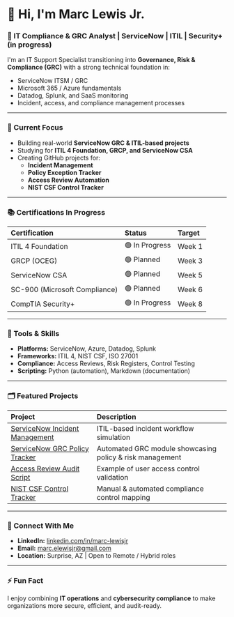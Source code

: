 # 👋 Hi, I'm Marc Lewis Jr.

### 🎯 IT Compliance & GRC Analyst | ServiceNow | ITIL | Security+ (in progress)

I'm an IT Support Specialist transitioning into **Governance, Risk & Compliance (GRC)** with a strong technical foundation in:
- ServiceNow ITSM / GRC
- Microsoft 365 / Azure fundamentals
- Datadog, Splunk, and SaaS monitoring
- Incident, access, and compliance management processes

---

### 🧠 Current Focus
- Building real-world **ServiceNow GRC & ITIL-based projects**
- Studying for **ITIL 4 Foundation, GRCP, and ServiceNow CSA**
- Creating GitHub projects for:
  - **Incident Management**
  - **Policy Exception Tracker**
  - **Access Review Automation**
  - **NIST CSF Control Tracker**

---

### 📚 Certifications In Progress
| Certification | Status | Target |
|:--------------|:--------|:--------|
| ITIL 4 Foundation | 🟢 In Progress | Week 1 |
| GRCP (OCEG) | 🟢 Planned | Week 3 |
| ServiceNow CSA | 🟢 Planned | Week 5 |
| SC-900 (Microsoft Compliance) | 🟢 Planned | Week 6 |
| CompTIA Security+ | 🟢 In Progress | Week 8 |

---

### 🧩 Tools & Skills
- **Platforms:** ServiceNow, Azure, Datadog, Splunk  
- **Frameworks:** ITIL 4, NIST CSF, ISO 27001  
- **Compliance:** Access Reviews, Risk Registers, Control Testing  
- **Scripting:** Python (automation), Markdown (documentation)  

---

### 🗂️ Featured Projects
| Project | Description |
|:---------|:-------------|
| [ServiceNow Incident Management](https://github.com/marcelewisjr/ServiceNow_Incident_Management) | ITIL-based incident workflow simulation |
| [ServiceNow GRC Policy Tracker](https://github.com/marcelewisjr/ServiceNow_GRC_Policy_Tracker) | Automated GRC module showcasing policy & risk management |
| [Access Review Audit Script](https://github.com/marcelewisjr/Access_Review_Audit_Script) | Example of user access control validation |
| [NIST CSF Control Tracker](https://github.com/marcelewisjr/NIST_CSF_Control_Tracker) | Manual & automated compliance control mapping |

---

### 💬 Connect With Me
- **LinkedIn:** [linkedin.com/in/marc-lewisjr](https://linkedin.com/in/marc-lewisjr)
- **Email:** marc.elewisjr@gmail.com
- **Location:** Surprise, AZ | Open to Remote / Hybrid roles

---

### ⚡ Fun Fact
I enjoy combining **IT operations** and **cybersecurity compliance** to make organizations more secure, efficient, and audit-ready.

